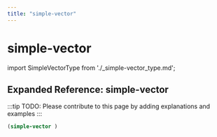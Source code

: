 ```yaml
---
title: "simple-vector"
---
```


# simple-vector

import SimpleVectorType from './_simple-vector_type.md';

<SimpleVectorType />

## Expanded Reference: simple-vector

:::tip
TODO: Please contribute to this page by adding explanations and examples
:::

```lisp
(simple-vector )
```
